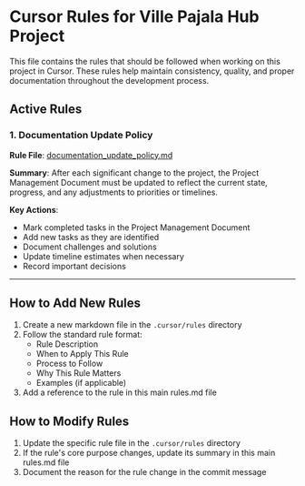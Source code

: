 # Cursor Rules for Ville Pajala Hub Project

This file contains the rules that should be followed when working on this project in Cursor. These rules help maintain consistency, quality, and proper documentation throughout the development process.

## Active Rules

### 1. Documentation Update Policy
**Rule File**: [documentation_update_policy.md](./rules/documentation_update_policy.md)

**Summary**: After each significant change to the project, the Project Management Document must be updated to reflect the current state, progress, and any adjustments to priorities or timelines.

**Key Actions**:
- Mark completed tasks in the Project Management Document
- Add new tasks as they are identified
- Document challenges and solutions
- Update timeline estimates when necessary
- Record important decisions

---

## How to Add New Rules

1. Create a new markdown file in the `.cursor/rules` directory
2. Follow the standard rule format:
   - Rule Description
   - When to Apply This Rule
   - Process to Follow
   - Why This Rule Matters
   - Examples (if applicable)
3. Add a reference to the rule in this main rules.md file

## How to Modify Rules

1. Update the specific rule file in the `.cursor/rules` directory
2. If the rule's core purpose changes, update its summary in this main rules.md file
3. Document the reason for the rule change in the commit message 